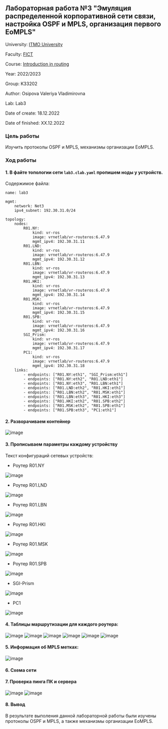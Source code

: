 ## Лабораторная работа №3 "Эмуляция распределенной корпоративной сети связи, настройка OSPF и MPLS, организация первого EoMPLS"

University: [ITMO University](https://itmo.ru/ru/)

Faculty: [FICT](https://fict.itmo.ru)

Course: [Introduction in routing](https://github.com/itmo-ict-faculty/introduction-in-routing)

Year: 2022/2023

Group: K33202

Author: Osipova Valeriya Vladimirovna

Lab: Lab3

Date of create: 18.12.2022

Date of finished: ХХ.12.2022

### Цель работы
Изучить протоколы OSPF и MPLS, механизмы организации EoMPLS.

### Ход работы
#### 1. В файте топологии сети ```lab3.clab.yaml``` пропишем ноды у устройств.
Содержимое файла:
```
name: lab3

mgmt:
    network: Net3
    ipv4_subnet: 192.30.31.0/24

topology:
    nodes:
        R01.NY:
            kind: vr-ros
            image: vrnetlab/vr-routeros:6.47.9
            mgmt_ipv4: 192.30.31.11
        R01.LND:
            kind: vr-ros
            image: vrnetlab/vr-routeros:6.47.9
            mgmt_ipv4: 192.30.31.12
        R01.LBN:
            kind: vr-ros
            image: vrnetlab/vr-routeros:6.47.9
            mgmt_ipv4: 192.30.31.13
        R01.HKI:
            kind: vr-ros
            image: vrnetlab/vr-routeros:6.47.9
            mgmt_ipv4: 192.30.31.14
        R01.MSK:
            kind: vr-ros
            image: vrnetlab/vr-routeros:6.47.9
            mgmt_ipv4: 192.30.31.15
        R01.SPB:
            kind: vr-ros
            image: vrnetlab/vr-routeros:6.47.9
            mgmt_ipv4: 192.30.31.16
        SGI_Prism:
            kind: vr-ros
            image: vrnetlab/vr-routeros:6.47.9
            mgmt_ipv4: 192.30.31.17
        PC1:
            kind: vr-ros
            image: vrnetlab/vr-routeros:6.47.9
            mgmt_ipv4: 192.30.31.18
    links:
        - endpoints: ["R01.NY:eth1", "SGI_Prism:eth1"]
        - endpoints: ["R01.NY:eth2", "R01.LND:eth1"]
        - endpoints: ["R01.NY:eth3", "R01.LBN:eth1"]
        - endpoints: ["R01.LND:eth2", "R01.HKI:eth1"]
        - endpoints: ["R01.LBN:eth2", "R01.MSK:eth1"]
        - endpoints: ["R01.LBN:eth3", "R01.HKI:eth3"]
        - endpoints: ["R01.HKI:eth2", "R01.SPB:eth2"]
        - endpoints: ["R01.MSK:eth2", "R01.SPB:eth1"]
        - endpoints: ["R01.SPB:eth3", "PC1:eth1"]
```

#### 2. Разворачиваем контейнер 
![image](https://user-images.githubusercontent.com/64967406/208748337-9ba00c2b-332d-432a-98ab-723dd760fb3c.png)

#### 3. Прописываем параметры каждому устройству
Текст конфигураций сетевых устройств:
- Роутер R01.NY

![image](https://user-images.githubusercontent.com/64967406/208748936-21aad112-b731-4bcd-8121-a5c6268510e9.png)

- Роутер R01.LND

![image](https://user-images.githubusercontent.com/64967406/208748995-dd493e65-dedf-419d-91f0-7dbc80ec409f.png)

- Роутер R01.LBN

![image](https://user-images.githubusercontent.com/64967406/208749020-3fec6d71-1a45-4019-88d1-b9d7c6349456.png)

- Роутер R01.HKI

![image](https://user-images.githubusercontent.com/64967406/208749044-a71f5c31-1c7d-4064-8c90-5c2f55ac18e5.png)

- Роутер R01.MSK

![image](https://user-images.githubusercontent.com/64967406/208749078-2a27cb8d-d432-48b1-bcfa-a5262682bb34.png)

- Роутер R01.SPB

![image](https://user-images.githubusercontent.com/64967406/208749111-84f96504-79ff-4503-b0eb-2474697f64f6.png)

- SGI-Prism

![image](https://user-images.githubusercontent.com/64967406/208749132-7581df16-b5ff-43d8-8bcf-30cc45496346.png)

- PC1

![image](https://user-images.githubusercontent.com/64967406/208749158-6d359ba9-cf2f-4eb0-8952-d88f2227fe15.png)

#### 4. Таблицы маршрутизации для каждого роутера:
![image](https://user-images.githubusercontent.com/64967406/208749449-8bced840-a35c-4ea2-8096-89928e60340c.png)
![image](https://user-images.githubusercontent.com/64967406/208749506-73bb199e-c2da-4661-bb5a-1f25963a1580.png)
![image](https://user-images.githubusercontent.com/64967406/208749525-881cad9b-858d-404c-88c1-2237e476de0a.png)
![image](https://user-images.githubusercontent.com/64967406/208749545-477ed878-2cbb-4257-ae27-c28f6705eb31.png)
![image](https://user-images.githubusercontent.com/64967406/208749563-c52f55d2-6957-4e2e-981e-4969c48e1680.png)
![image](https://user-images.githubusercontent.com/64967406/208749589-40185275-2ab2-4619-a629-00b139287de7.png)

#### 5. Информация об MPLS метках:
![image](https://user-images.githubusercontent.com/64967406/208749822-4550cd53-e49c-46a3-9816-8afd21119230.png)

#### 6. Схема сети

#### 7. Проверка пинга ПК и сервера
![image](https://user-images.githubusercontent.com/64967406/208754908-09103fb4-8a9b-4ea3-929f-881134c80155.png)
![image](https://user-images.githubusercontent.com/64967406/208754943-c550ca3b-964f-4499-8f3c-7c893f004ad5.png)

#### 8. Вывод
В результате выполения данной лабораторной работы были изучены протоколы OSPF и MPLS, а также механизмы организации EoMPLS.
